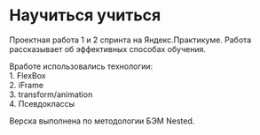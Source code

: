 # Научиться учиться #



Проектная работа 1 и 2 спринта на Яндекс.Практикуме. Работа рассказывает об эффективных способах обучения.

Вработе использовались технологии:  
      1. FlexBox  
      2. iFrame  
      3. transform/animation  
      4. Псевдоклассы  

Верска выполнена по методологии БЭМ Nested.
